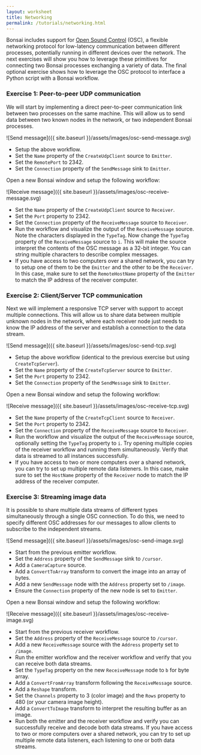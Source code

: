 ```yaml
---
layout: worksheet
title: Networking
permalink: /tutorials/networking.html
---
```


Bonsai includes support for [Open Sound Control](https://opensoundcontrol.stanford.edu/spec-1_0.html) (OSC), a flexible networking protocol for low-latency communication between different processes, potentially running in different devices over the network. The next exercises will show you how to leverage these primitives for connecting two Bonsai processes exchanging a variety of data. The final optional exercise shows how to leverage the OSC protocol to interface a Python script with a Bonsai workflow.

### **Exercise 1:** Peer-to-peer UDP communication

We will start by implementing a direct peer-to-peer communication link between two processes on the same machine. This will allow us to send data between two known nodes in the network, or two independent Bonsai processes.

![Send message]({{ site.baseurl }}/assets/images/osc-send-message.svg)

* Setup the above workflow.
* Set the `Name` property of the `CreateUdpClient` source to `Emitter`.
* Set the `RemotePort` to 2342.
* Set the `Connection` property of the `SendMessage` sink to `Emitter`.

Open a new Bonsai window and setup the following workflow:

![Receive message]({{ site.baseurl }}/assets/images/osc-receive-message.svg)

* Set the `Name` property of the `CreateUdpClient` source to `Receiver`.
* Set the `Port` property to 2342.
* Set the `Connection` property of the `ReceiveMessage` source to `Receiver`.
* Run the workflow and visualize the output of the `ReceiveMessage` source. Note the characters displayed in the `TypeTag`. Now change the `TypeTag` property of the `ReceiveMessage` source to `i`. This will make the source interpret the contents of the OSC message as a 32-bit integer. You can string multiple characters to describe complex messages.
* If you have access to two computers over a shared network, you can try to setup one of them to be the `Emitter` and the other to be the `Receiver`. In this case, make sure to set the `RemoteHostName` property of the `Emitter` to match the IP address of the receiver computer.

### **Exercise 2:** Client/Server TCP communication

Next we will implement a responsive TCP server with support to accept multiple connections. This will allow us to share data between multiple unknown nodes in the network, where each receiver node just needs to know the IP address of the server and establish a connection to the data stream.

![Send message]({{ site.baseurl }}/assets/images/osc-send-tcp.svg)

* Setup the above workflow (identical to the previous exercise but using `CreateTcpServer`).
* Set the `Name` property of the `CreateTcpServer` source to `Emitter`.
* Set the `Port` property to 2342.
* Set the `Connection` property of the `SendMessage` sink to `Emitter`.

Open a new Bonsai window and setup the following workflow:

![Receive message]({{ site.baseurl }}/assets/images/osc-receive-tcp.svg)

* Set the `Name` property of the `CreateTcpClient` source to `Receiver`.
* Set the `Port` property to 2342.
* Set the `Connection` property of the `ReceiveMessage` source to `Receiver`.
* Run the workflow and visualize the output of the `ReceiveMessage` source, optionally setting the `TypeTag` property to `i`. Try opening multiple copies of the receiver workflow and running them simultaneously. Verify that data is streamed to all instances successfully.
* If you have access to two or more computers over a shared network, you can try to set up multiple remote data listeners. In this case, make sure to set the `HostName` property of the `Receiver` node to match the IP address of the receiver computer.

### **Exercise 3:** Streaming image data

It is possible to share multiple data streams of different types simultaneously through a single OSC connection. To do this, we need to specify different OSC addresses for our messages to allow clients to subscribe to the independent streams.

![Send message]({{ site.baseurl }}/assets/images/osc-send-image.svg)

* Start from the previous emitter workflow.
* Set the `Address` property of the `SendMessage` sink to `/cursor`.
* Add a `CameraCapture` source.
* Add a `ConvertToArray` transform to convert the image into an array of bytes.
* Add a new `SendMessage` node with the `Address` property set to `/image`.
* Ensure the `Connection` property of the new node is set to `Emitter`.

Open a new Bonsai window and setup the following workflow:

![Receive message]({{ site.baseurl }}/assets/images/osc-receive-image.svg)

* Start from the previous receiver workflow.
* Set the `Address` property of the `ReceiveMessage` source to `/cursor`.
* Add a new `ReceiveMessage` source with the `Address` property set to `/image`.
* Run the emitter workflow and the receiver workflow and verify that you can receive both data streams.
* Set the `TypeTag` property on the new `ReceiveMessage` node to `b` for byte array.
* Add a `ConvertFromArray` transform following the `ReceiveMessage` source.
* Add a `Reshape` transform.
* Set the `Channels` property to 3 (color image) and the `Rows` property to 480 (or your camera image height).
* Add a `ConvertToImage` transform to interpret the resulting buffer as an image.
* Run both the emitter and the receiver workflow and verify you can successfully receive and decode both data streams. If you have access to two or more computers over a shared network, you can try to set up multiple remote data listeners, each listening to one or both data streams.
